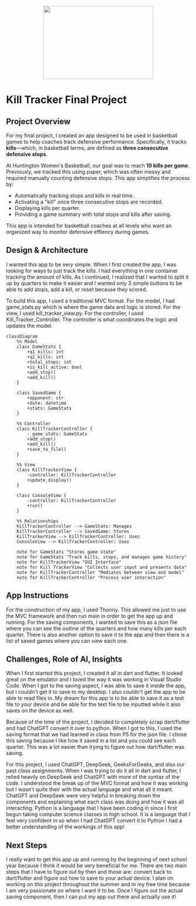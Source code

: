 <p align="center">
  <img src="https://github.com/user-attachments/assets/2085dbaf-740b-4e6f-845b-8fb5862bee64" width="300" height="200">
</p>

# Kill Tracker Final Project

## Project Overview

For my final project, I created an app designed to be used in basketball games to help coaches track defensive performance. Specifically, it tracks **kills**—which, in basketball terms, are defined as **three consecutive defensive stops**.

At Huntington Women's Basketball, our goal was to reach **10 kills per game**. Previously, we tracked this using paper, which was often messy and required manually counting defensive stops. This app simplifies the process by:

- Automatically tracking stops and kills in real time.
- Activating a "kill" once three consecutive stops are recorded.
- Displaying kills per quarter.
- Providing a game summary with total stops and kills after saving.

This app is intended for basketball coaches at all levels who want an organized way to monitor defensive effiency during games.

## Design & Architecture

I wanted this app to be very simple. When I first created the app, I was looking for ways to just track the kills. I had everything in one container tracking the amount of kills. As I continued, I realized that I wanted to split it up by quarters to make it easier and I wanted only 3 simple buttons to be able to add stops, add a kill, or reset because they scored. 

To build this app, I used a traditional MVC format. For the model, I had game_stats.py which is where the game data and logic is stored. For the view, I used kill_tracker_view.py. For the controller, I used Kill_Tracker_Controller. The controller is what coordinates the logic and updates the model.


```mermaid
classDiagram
    %% Model
    class GameStats {
        +q1_kills: int
        +q2_kills: int
        +total_stops: int
        +is_kill_active: bool
        +add_stop()
        +add_kill()
    }

    class SavedGame {
        +opponent: str
        +date: datetime
        +stats: GameStats
    }

    %% Controller
    class KillTrackerController {
        -_game_stats: GameStats
        +add_stop()
        +add_kill()
        +save_to_file()
    }

    %% View
    class KillTrackerView {
        -controller: KillTrackerController
        +update_display()
    }

    class ConsoleView {
        -controller: KillTrackerController
        +run()
    }

    %% Relationships
    KillTrackerController --> GameStats: Manages
    KillTrackerController --> SavedGame: Stores
    KillTrackerView --> KillTrackerController: Uses
    ConsoleView --> KillTrackerController: Uses

    note for GameStats "Stores game state"
    note for GameStats "Track kills, stops, and manages game history" 
    note for KillTrackerView "GUI Interface"
    note for Kill TrackerView "Collects user input and presents data"
    note for KillTrackerController "Mediates between view and model"
    note for KillTrackerController "Process user interaction"
```


## App Instructions 
For the construction of my app, I used Thonny. This allowed me just to use the MVC framework and then run main in order to get the app up and running. For the saving components, I wanted to save this as a json file where you can see the outline of the quarters and how many kills per each quarter. There is also another option to save it to the app and then there is a list of saved games where you can view each one. 

## Challenges, Role of AI, Insights 
When I first started this project, I created it all in dart and flutter. It looked great on the emulator and I loved the way it was working in Visual Studio Code. When I got to the saving aspect, I was able to save it inside the app, but I couldn't get it to save to my desktop. I also couldn't get the app to be able to read files in. My dream for this app is to be able to save it as a text file to your device and be able for the text file to be inputted while it also saves on the device as well. 

Because of the time of the project, I decided to completely scrap dart/flutter and had ChatGPT convert it over to python. When I got to this, I used the saving format that we had learned in class from P5 for the json file. I chose this saving because I like how it saved in a list and you could see each quarter. This was a lot easier than trying to figure out how dart/flutter was saving. 

For this project, I used ChatGPT, DeepSeek, GeeksForGeeks, and also our past class assignments. When I was trying to do it all in dart and flutter, I relied heavily on DeepSeek and ChatGPT with more of the syntax of the code. I understood the break up of the MVC format and how it was working but I wasn't quite their with the actual language and what all it meant. ChatGPT and DeepSeek were very helpful in breaking down the components and explaining what each class was doing and how it was all interacting. Python is a language that I have been coding in since I first begun taking computer science classes in high school. It is a language that I feel very confident in so when I had ChatGPT convert it to Python I had a better understanding of the workings of this app!

## Next Steps 
I really want to get this app up and running by the beginning of next school year because I think it would be very beneficial for me. There are two main steps that I have to figure out by then and those are: convert back to dart/flutter and figure out how to save to your actual device. I plan on working on this project throughout the summer and in my free time because I am very passionate on where I want it to be. Once I figure out the actual saving component, then I can put my app out there and actually use it! 



  



